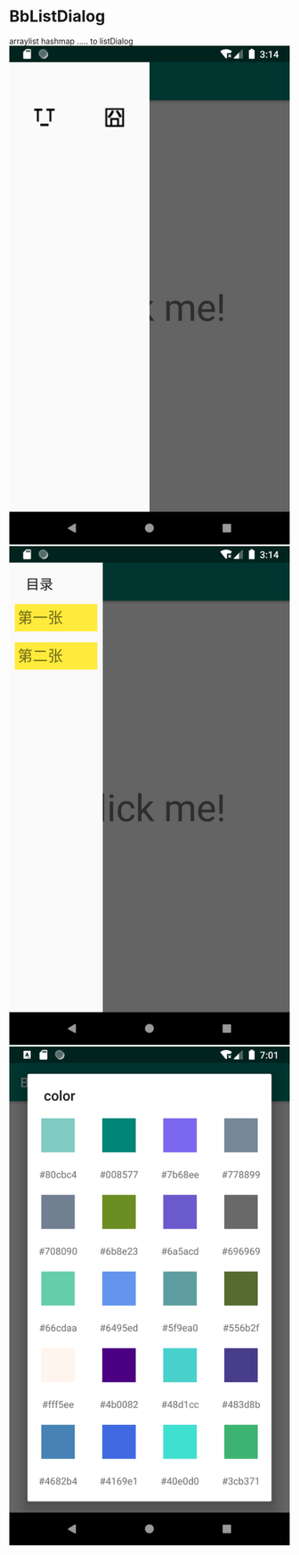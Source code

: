 # BbListDialog
arraylist hashmap ..... to listDialog
![show](https://github.com/ioveBean/BbListDialog/blob/master/Screenshot_1575645274.png)
![show](https://github.com/ioveBean/BbListDialog/blob/master/Screenshot_1575645288.png)
![show](https://github.com/ioveBean/BbListDialog/blob/master/app/src/main/res/drawable/Screenshot_1576134071.png)

